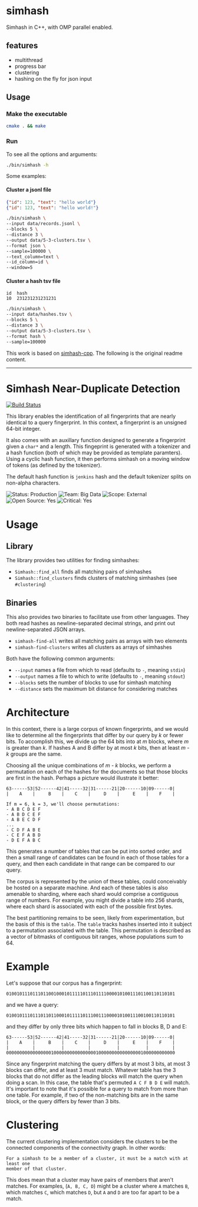 # simhash
Simhash in C++, with OMP parallel enabled.

## features
- multithread
- progress bar
- clustering
- hashing on the fly for json input

## Usage

### Make the executable
```bash
cmake . && make
```
### Run
To see all the options and arguments:
```bash
./bin/simhash -h
```

Some examples:

#### Cluster a jsonl file

```json
{"id": 123, "text": "hello world"}
{"id": 123, "text": "hello world!"}
```

```bash
./bin/simhash \
--input data/records.jsonl \
--blocks 5 \
--distance 3 \
--output data/5-3-clusters.tsv \
--format json \
--sample=100000 \
--text_column=text \
--id_column=id \
--window=5
```

#### Cluster a hash tsv file

```text
id  hash
10  231231231231231
```

```bash
./bin/simhash \
--input data/hashes.tsv \
--blocks 5 \
--distance 3 \
--output data/5-3-clusters.tsv \
--format hash \
--sample=100000
```

This work is based on [simhash-cpp](https://github.com/seomoz/simhash-cpp). The following is the original readme content.

<hr class="dashed">

Simhash Near-Duplicate Detection
================================
[![Build Status](https://travis-ci.org/seomoz/simhash-cpp.svg?branch=master)](https://travis-ci.org/seomoz/simhash-cpp)

This library enables the identification of all fingerprints that are nearly
identical to a query fingerprint. In this context, a fingerprint is an unsigned
64-bit integer.

It also comes with an auxillary function designed to generate a fingerprint
given a `char*` and a length. This fingeprint is generated with a tokenizer and
a hash function (both of which may be provided as template paramters). Using a
cyclic hash function, it then performs simhash on a moving window of tokens (as
defined by the tokenizer).

The default hash function is `jenkins` hash and the default tokenizer splits on
non-alpha characters.

![Status: Production](https://img.shields.io/badge/status-production-green.svg?style=flat)
![Team: Big Data](https://img.shields.io/badge/team-big_data-green.svg?style=flat)
![Scope: External](https://img.shields.io/badge/scope-external-green.svg?style=flat)
![Open Source: Yes](https://img.shields.io/badge/open_source-MIT-green.svg?style=flat)
![Critical: Yes](https://img.shields.io/badge/critical-yes-red.svg?style=flat)

Usage
=====

Library
-------
The library provides two utilities for finding simhashes:

- `Simhash::find_all` finds all matching pairs of simhashes
- `Simhash::find_clusters` finds clusters of matching simhashes (see `#clustering`)

Binaries
--------
This also provides two binaries to facilitate use from other languages. They both read
hashes as newline-separated decimal strings, and print out newline-separated JSON arrays.

- `simhash-find-all` writes all matching pairs as arrays with two elements
- `simhash-find-clusters` writes all clusters as arrays of simhashes

Both have the following common arguments:

- `--input` names a file from which to read (defaults to `-`, meaning `stdin`)
- `--output` names a file to which to write (defaults to `-`, meaning `stdout`)
- `--blocks` sets the number of blocks to use for simhash matching
- `--distance` sets the maximum bit distance for considering matches

Architecture
============
In this context, there is a large corpus of known fingerprints, and we would
like to determine all the fingerprints that differ by our query by _k_ or fewer
bits. To accomplish this, we divide up the 64 bits into at _m_ blocks, where
_m_ is greater than _k_. If hashes A and B differ by at most _k_ bits, then at
least _m - k_ groups are the same.

Choosing all the unique combinations of _m - k_ blocks, we perform a
permutation on each of the hashes for the documents so that those blocks are
first in the hash. Perhaps a picture would illustrate it better:

    63------53|52------42|41-----32|31------21|20------10|09------0|
    |    A    |     B    |    C    |     D    |     E    |    F    |

    If m = 6, k = 3, we'll choose permutations:
    - A B C D E F
    - A B D C E F
    - A B E C D F
    ...
    - C D F A B E
    - C E F A B D
    - D E F A B C

This generates a number of tables that can be put into sorted order, and then
a small range of candidates can be found in each of those tables for a query,
and then each candidate in that range can be compared to our query.

The corpus is represented by the union of these tables, could conceivably be
hosted on a separate machine. And each of these tables is also amenable to
sharding, where each shard would comprise a contiguous range of numbers. For
example, you might divide a table into 256 shards, where each shard is
associated with each of the possible first bytes.

The best partitioning remains to be seen, likely from experimentation, but the
basis of this is the `table`. The `table` tracks hashes inserted into it
subject to a permutation associated with the table. This permutation is
described as a vector of bitmasks of contiguous bit ranges, whose populations
sum to 64.

Example
=======

Let's suppose that our corpus has a fingerprint:

    0100101110111011001000101111101110111100001010011101100110110101

and we have a query:

    0100101110111011011000101111101110011100001010011100100110110101

and they differ by only three bits which happen to fall in blocks B, D and E:

    63------53|52------42|41-----32|31------21|20------10|09------0|
    |    A    |     B    |    C    |     D    |     E    |    F    |
    |         |          |         |          |          |         |
    0000000000000000010000000000000000100000000000000001000000000000

Since any fingerprint matching the query differs by at most 3 bits, at most 3
blocks can differ, and at least 3 must match. Whatever table has the 3 blocks
that do not differ as the leading blocks will match the query when doing a
scan. In this case, the table that's permuted `A C F B D E` will match. It's
important to note that it's possible for a query to match from more than one
table. For example, if two of the non-matching bits are in the same block, or
the query differs by fewer than 3 bits.

Clustering
==========
The current clustering implementation considers the clusters to be the connected
components of the connectivity graph. In other words:

    For a simhash to be a member of a cluster, it must be a match with at least one
    member of that cluster.

This does mean that a cluster may have pairs of members that aren't matches. For
examples, (`A, B, C, D`) might be a cluster where `A` matches `B`, which matches
`C`, which matches `D`, but `A` and `D` are too far apart to be a match.
